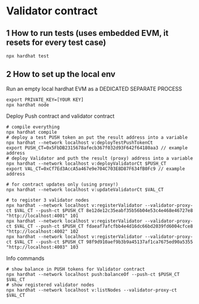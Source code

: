 # Validator contract

## 1 How to run tests (uses embedded EVM, it resets for every test case)
```shell
npx hardhat test
```

## 2 How to set up the local env

Run an empty local hardhat EVM as a DEDICATED SEPARATE PROCESS
```shell
export PRIVATE_KEY=[YOUR KEY]
npx hardhat node
```

Deploy Push contract and validator contract

```shell
# compile everything
npx hardhat compile
# deploy a test PUSH token an put the result address into a variable
npx hardhat --network localhost v:deployTestPushTokenCt
export PUSH_CT=0x5FbDB2315678afecb367f032d93F642f64180aa3 // example address
# deploy Validator and puth the result (proxy) address into a variable
npx hardhat --network localhost v:deployValidatorCt $PUSH_CT
export VAL_CT=0xCf7Ed3AccA5a467e9e704C703E8D87F634fB0Fc9 // example address

# for contract updates only (using proxy!)
npx hardhat --network localhost v:updateValidatorCt $VAL_CT

# to register 3 validator nodes
npx hardhat --network localhost v:registerValidator --validator-proxy-ct $VAL_CT --push-ct $PUSH_CT 8e12de12c35eabf35b56b04e53c4e468e46727e8 "http://localhost:4001" 101
npx hardhat --network localhost v:registerValidator --validator-proxy-ct $VAL_CT --push-ct $PUSH_CT fdaeaf7afcfbb4e4d16dc66bd2039fd6004cfce8 "http://localhost:4002" 102
npx hardhat --network localhost v:registerValidator --validator-proxy-ct $VAL_CT --push-ct $PUSH_CT 98f9d910aef9b3b9a45137af1ca7675ed90a5355 "http://localhost:4003" 103

```

Info commands
```shell
# show balance in PUSH tokens for Validator contract
npx hardhat --network localhost push:balanceOf --push-ct $PUSH_CT $VAL_CT
# show registered validator nodes
npx hardhat --network localhost v:listNodes --validator-proxy-ct $VAL_CT
```
